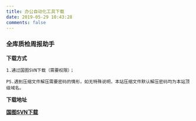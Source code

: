 ```yaml
---
title: 办公自动化工具下载
date: 2019-05-29 10:43:28
comments: false
---
```


### 全库质检周报助手

**下载方式**

    1.通过国图SVN下载（需要权限）；

    PS.遇到压缩文件解压需要密码的情形，如无特殊说明，本站压缩文件默认解压密码均为本站顶级域名。

**下载地址**

[**国图SVN下载**](https://gtmap.rongchenfei.com:8087/svn/软件工程中心/8-实施工具代码/02-release/02-CS/Quality_Management/全库质检报告提交情况检查工具/Latest)